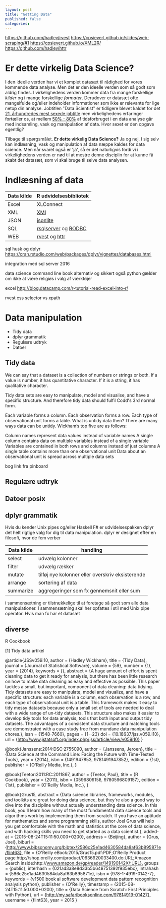 ```yaml
---
layout: post
title: "Getting Data"
published: false
categories: 
---
```


https://github.com/hadley/rvest
https://cpsievert.github.io/slides/web-scraping/#1
https://cpsievert.github.io/XML2R/
https://github.com/hadley/httr

# Er dette virkelig Data Science?
I den ideelle verden har vi et komplet datasæt til rådighed for vores kommende data analyse. Men det er den ideelle verden som så godt som aldrig findes. I virkelighedens verden kommer data fra mange forskellige _kilder_ og i mange forskellige _formater_. Derudover er datasæt ofte mangelfulde og/eller indeholder informationer som ikke er relevante for lige netop din analyse. Jobtitlen "Data Scientist" er tidligere blevet kaldet for det [21. århundredes mest sexede jobtitle](https://hbr.org/2012/10/data-scientist-the-sexiest-job-of-the-21st-century/)
men virkelighedens erfaringer fortæller os, at mellem [50% - 80%](http://www.nytimes.com/2014/08/18/technology/for-big-data-scientists-hurdle-to-insights-is-janitor-work.html?_r=0) af tidsforbruget i en data analyse går med indsamling, vask og manipulation af data. Hvor sexet er den opgave egentlig?

Tilbage til spørgsmålet. __Er dette virkelig Data Science?__ Ja og nej. I sig selv kan indlæsning, vask og manipulation af data næppe kaldes for data science. Men når svaret også er 'ja', så er det naturligvis fordi vi i virkelighedens verden er nød til at mestre denne disciplin for at kunne få skabt det datasæt, som vi skal bruge til selve data analysen.

# Indlæsning af data

Data kilde    | R udvidelsesbibliotek
------------- | --------------------- 
Excel         | XLConnect
XML           | [XMl](https://cran.r-project.org/web/packages/XML/index.html)
JSON          | [jsonlite](https://cran.r-project.org/web/packages/jsonlite/index.html)
SQL           | [rsqlserver](https://github.com/agstudy/rsqlserver) og [RODBC](https://cran.r-project.org/web/packages/RODBC/index.html) 
WEB           | [rvest](https://cran.r-project.org/web/packages/rvest/index.html) og [httr](https://cran.r-project.org/web/packages/httr/index.html)
 
 
 sql husk og dplyr
 https://cran.rstudio.com/web/packages/dplyr/vignettes/databases.html
 
 
 integration med sql server 2016
 
data science command line book 
alternativ og sikkert også python
gælder om ikke at være religiøs i valg af værktøjer 

excel
http://blog.datacamp.com/r-tutorial-read-excel-into-r/

rvest css selector vs xpath

# Data manipulation

 * Tidy data
 * dplyr grammatik
 * Regulære udtryk
 * Datoer


## Tidy data
We can say that a dataset is a collection of numbers or strings or both. If a value is number, it has quantitative character. If it is a string, it has qualitative character.

Tidy data sets are easy to manipulate, model and visualise, and have a specific structure. And therefore tidy data should fulfil Codd's 3rd normal form.

Each variable forms a column.
Each observation forms a row.
Each type of observational unit forms a table.
What is untidy data then? There are many ways data can be untidy. Wickham’s top five are as follows:

Column names represent data values instead of variable names
A single column contains data on multiple variables instead of a single variable
Variables are contained in both rows and columns instead of just columns
A single table contains more than one observational unit Data about an observational unit is spread across multiple data sets

bog link fra pinboard

## Regulære udtryk

## Datoer posix
 
## dplyr grammatik 
Hvis du kender Unix pipes og/eller Haskell F# er udvidelsespakken dplyr det helt rigtige valg for dig til data manipulation. dplyr er designet efter en filosofi, hvor de fem verber

Data kilde    | handling
------------- | --------------------- 
select        | udvælg kolonner
filter        | udvælg rækker
mutate        | tilføj nye kolonner eller overskriv eksisterende
arrange       | sortering af data
summarize     | aggregeringer som fx gennemsnit eller sum

i sammensætning er tilstrækkelige til at foretage så godt som alle data manipulationer. I sammensætning skal her opfattes i stil med Unix pipe operator. Hvis man fx har et datasæt

## diverse
R Cookbook

 
[1] Tidy data artikel 


@article{JSSv059i10,
   author = {Hadley  Wickham},
   title = {Tidy Data},
   journal = {Journal of Statistical Software},
   volume = {59},
   number = {1},
   year = {2014},
   keywords = {},
   abstract = {A huge amount of effort is spent cleaning data to get it ready for analysis, but there has been little research on how to make data cleaning as easy and effective as possible. This paper tackles a small, but important, component of data cleaning: data tidying. Tidy datasets are easy to manipulate, model and visualize, and have a specific structure: each variable is a column, each observation is a row, and each type of observational unit is a table. This framework makes it easy to tidy messy datasets because only a small set of tools are needed to deal with a wide range of un-tidy datasets. This structure also makes it easier to develop tidy tools for data analysis, tools that both input and output tidy datasets. The advantages of a consistent data structure and matching tools are demonstrated with a case study free from mundane data manipulation chores.},
 issn = {1548-7660},   pages = {1--23}   doi = {10.18637/jss.v059.i10},
   url = {http://www.jstatsoft.org/index.php/jss/article/view/v059i10}
}

@book{Janssens:2014:DSC:2755090,
 author = {Janssens, Jeroen},
 title = {Data Science at the Command Line: Facing the Future with Time-Tested Tools},
 year = {2014},
 isbn = {1491947853, 9781491947852},
 edition = {1st},
 publisher = {O'Reilly Media, Inc.},
} 

@book{Teetor:2011:RC:2011867,
 author = {Teetor, Paul},
 title = {R Cookbook},
 year = {2011},
 isbn = {0596809158, 9780596809157},
 edition = {1st},
 publisher = {O'Reilly Media, Inc.},
} 

@book{Grus15,
  abstract = {Data science libraries, frameworks, modules, and toolkits are great for doing data science, but they're also a good way to dive into the discipline without actually understanding data science. In this book, you'll learn how many of the most fundamental data science tools and algorithms work by implementing them from scratch. If you have an aptitude for mathematics and some programming skills, author Joel Grus will help you get comfortable with the math and statistics at the core of data science, and with hacking skills you need to get started as a data scientist.},
  added-at = {2015-08-24T15:11:50.000+0200},
  address = {Beijing},
  author = {Grus, Joel},
  biburl = {http://www.bibsonomy.org/bibtex/2586c25e1ad4630584da8af63b895871e/flint63},
  file = {O'Reilly eBook:2015/Grus15.pdf:PDF;O'Reilly Product page:http\://shop.oreilly.com/product/0636920033400.do:URL;Amazon Search inside:http\://www.amazon.de/gp/reader/149190142X/:URL},
  groups = {public},
  interhash = {021ad3a8e8d33b5b649751392f935ebc},
  intrahash = {586c25e1ad4630584da8af63b895871e},
  isbn = {978-1-4919-0142-7},
  keywords = {v1500 book ai software development data pattern recognition analysis python},
  publisher = {O'Reilly},
  timestamp = {2015-08-24T15:11:50.000+0200},
  title = {Data Science from Scratch: First Principles with Python},
  url = {http://my.safaribooksonline.com/97814919-01427},
  username = {flint63},
  year = 2015
}
